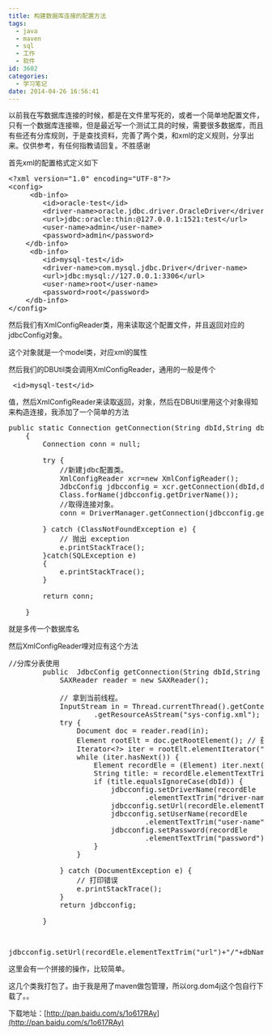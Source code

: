 ```yaml
---
title: 构建数据库连接的配置方法
tags:
  - java
  - maven
  - sql
  - 工作
  - 软件
id: 3602
categories:
  - 学习笔记
date: 2014-04-26 16:56:41
---
```


以前我在写数据库连接的时候，都是在文件里写死的，或者一个简单地配置文件，只有一个数据库连接嘛，但是最近写一个测试工具的时候，需要很多数据库，而且有些还有分库规则，于是查找资料，完善了两个类，和xml的定义规则，分享出来。仅供参考，有任何指教请回复。不胜感谢

首先xml的配置格式定义如下
<pre class="lang:default decode:true">&lt;?xml version="1.0" encoding="UTF-8"?&gt;  
&lt;config&gt;  
	 &lt;db-info&gt;
        &lt;id&gt;oracle-test&lt;/id&gt;  
        &lt;driver-name&gt;oracle.jdbc.driver.OracleDriver&lt;/driver-name&gt;  
        &lt;url&gt;jdbc:oracle:thin:@127.0.0.1:1521:test&lt;/url&gt;  
        &lt;user-name&gt;admin&lt;/user-name&gt;  
        &lt;password&gt;admin&lt;/password&gt;  
    &lt;/db-info&gt;  
	 &lt;db-info&gt;
        &lt;id&gt;mysql-test&lt;/id&gt;  
        &lt;driver-name&gt;com.mysql.jdbc.Driver&lt;/driver-name&gt;  
        &lt;url&gt;jdbc:mysql://127.0.0.1:3306&lt;/url&gt;  
        &lt;user-name&gt;root&lt;/user-name&gt;  
        &lt;password&gt;root&lt;/password&gt;  
    &lt;/db-info&gt;
&lt;/config&gt;</pre>
然后我们有XmlConfigReader类，用来读取这个配置文件，并且返回对应的jdbcConfig对象。

这个对象就是一个model类，对应xml的属性

然后我们的DBUtil类会调用XmlConfigReader，通用的一般是传个
<pre class="lang:default decode:true"> &lt;id&gt;mysql-test&lt;/id&gt;</pre>
值，然后XmlConfigReader来读取返回，对象，然后在DBUtil里用这个对象得知来构造连接，我添加了一个简单的方法
<pre class="lang:default decode:true ">public static Connection getConnection(String dbId,String dbName) throws ClassNotFoundException
	{
		Connection conn = null;

		try {
			//新建jdbc配置类。
			XmlConfigReader xcr=new XmlConfigReader();
			JdbcConfig jdbcconfig = xcr.getConnection(dbId,dbName);
			Class.forName(jdbcconfig.getDriverName());
			//取得连接对象。
			conn = DriverManager.getConnection(jdbcconfig.getUrl(), jdbcconfig.getUserName(), jdbcconfig.getPassword());

		} catch (ClassNotFoundException e) {
			// 抛出 exception
			e.printStackTrace();
		}catch(SQLException e)
		{
			e.printStackTrace();
		}

		return conn;

	}</pre>
就是多传一个数据库名

然后XmlConfigReader哩对应有这个方法
<pre class="lang:default decode:true">//分库分表使用
		public  JdbcConfig getConnection(String dbId,String dbName) {
			SAXReader reader = new SAXReader();

			// 拿到当前线程。
			InputStream in = Thread.currentThread().getContextClassLoader()
					.getResourceAsStream("sys-config.xml");
			try {
				Document doc = reader.read(in);
				Element rootElt = doc.getRootElement(); // 获取根节点
				Iterator&lt;?&gt; iter = rootElt.elementIterator("db-info");
				while (iter.hasNext()) {
					Element recordEle = (Element) iter.next();
					String title: = recordEle.elementTextTrim("id");
					if (title.equalsIgnoreCase(dbId)) {
						jdbcconfig.setDriverName(recordEle
								.elementTextTrim("driver-name"));
						jdbcconfig.setUrl(recordEle.elementTextTrim("url")+"/"+dbName);
						jdbcconfig.setUserName(recordEle
								.elementTextTrim("user-name"));
						jdbcconfig.setPassword(recordEle
								.elementTextTrim("password"));
					}
				}

			} catch (DocumentException e) {
				// 打印错误
				e.printStackTrace();
			}
			return jdbcconfig;

		}</pre>
&nbsp;
<pre class="lang:default decode:true">jdbcconfig.setUrl(recordEle.elementTextTrim("url")+"/"+dbName);</pre>
这里会有一个拼接的操作，比较简单。

这几个类我打包了。由于我是用了maven做包管理，所以org.dom4j这个包自行下载了。。

下载地址：[http://pan.baidu.com/s/1o617RAy](http://pan.baidu.com/s/1o617RAy)

&nbsp;

&nbsp;

&nbsp;